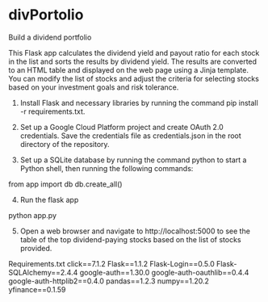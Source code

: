 # divPortolio
Build a dividend portfolio

This Flask app calculates the dividend yield and payout ratio for each stock in the list and sorts the results by dividend yield. The results are converted to an HTML table and displayed on the web page using a Jinja template. You can modify the list of stocks and adjust the criteria for selecting stocks based on your investment goals and risk tolerance. 

1. Install Flask and necessary libraries by running the command pip install -r requirements.txt.

2. Set up a Google Cloud Platform project and create OAuth 2.0 credentials. Save the credentials file as credentials.json in the root directory of the repository.

3. Set up a SQLite database by running the command python to start a Python shell, then running the following commands:

from app import db
db.create_all()

4. Run the flask app

python app.py

5. Open a web browser and navigate to http://localhost:5000 to see the table of the top dividend-paying stocks based on the list of stocks provided.

Requirements.txt
click==7.1.2
Flask==1.1.2
Flask-Login==0.5.0
Flask-SQLAlchemy==2.4.4
google-auth==1.30.0
google-auth-oauthlib==0.4.4
google-auth-httplib2==0.4.0
pandas==1.2.3
numpy==1.20.2
yfinance==0.1.59


